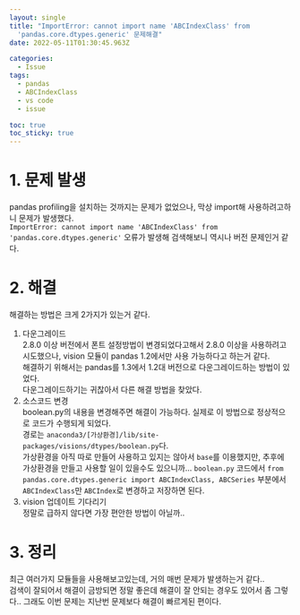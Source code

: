 ```yaml
---
layout: single
title: "ImportError: cannot import name 'ABCIndexClass' from
  'pandas.core.dtypes.generic' 문제해결"
date: 2022-05-11T01:30:45.963Z

categories:
  - Issue
tags:
  - pandas
  - ABCIndexClass
  - vs code
  - issue

toc: true
toc_sticky: true
---
```


# 1. 문제 발생
pandas profiling을 설치하는 것까지는 문제가 없었으나, 막상 import해 사용하려고하니 문제가 발생했다.   
`ImportError: cannot import name 'ABCIndexClass' from 'pandas.core.dtypes.generic'` 오류가 발생해 검색해보니 역시나 버전 문제인거 같다.  

# 2. 해결
해결하는 방법은 크게 2가지가 있는거 같다.  
1. 다운그레이드  
2.8.0 이상 버전에서 폰트 설정방법이 변경되었다고해서 2.8.0 이상을 사용하려고 시도했으나, vision 모듈이 pandas 1.2에서만 사용 가능하다고 하는거 같다.  
해결하기 위해서는 pandas를 1.3에서 1.2대 버전으로 다운그레이드하는 방법이 있었다.  
다운그레이드하기는 귀찮아서 다른 해결 방법을 찾았다.
2. 소스코드 변경  
boolean.py의 내용을 변경해주면 해결이 가능하다. 실제로 이 방법으로 정상적으로 코드가 수행되게 되었다.  
경로는 `anaconda3/[가상환경]/lib/site-packages/visions/dtypes/boolean.py`다.  
가상환경을 아직 따로 만들어 사용하고 있지는 않아서 `base`를 이용했지만, 추후에 가상환경을 만들고 사용할 일이 있을수도 있으니까...
`boolean.py` 코드에서 `from pandas.core.dtypes.generic import ABCIndexClass, ABCSeries` 부분에서 `ABCIndexClass`만 `ABCIndex`로 변경하고 저장하면 된다.
3. vision 업데이트 기다리기  
정말로 급하지 않다면 가장 편안한 방법이 아닐까..

# 3. 정리
최근 여러가지 모듈들을 사용해보고있는데, 거의 매번 문제가 발생하는거 같다..   
검색이 잘되어서 해결이 금방되면 정말 좋은데 해결이 잘 안되는 경우도 있어서 좀 그렇다.. 그래도 이번 문제는 지난번 문제보다 해결이 빠르게된 편이다.
